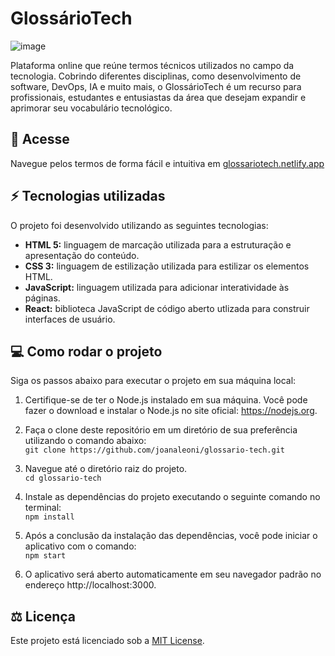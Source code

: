 # GlossárioTech
![image](https://lh3.googleusercontent.com/pw/AJFCJaUBpjkOjUqXVAO71FTRF9fZ1lY2aXREDk81MKIT9-RFkpH6AMckGGbg30GJgf44yYKqL3DoZ318N2-vgn6RrJ65GTfq2TcWETXhch-gkNpTjm7PxJeQOvBf6jutEKnAYMKprvHjJuFYHllEB5LcGjqGmkf9MNiHSAE7s-BB8OZPCaftH4plKc_s9QUCCcf2xhrLZsyz9Ay7A4XqTYIzDDrYQkGNGSnXXQxmJWvArdz3lhw3KaNS5hWUdSndNaMN63XgBq5xf1zI0aWJL8R5juxpnETnqws-94H6IPrLMTQXsJvMXvNEdeq-DpgrZ1LHvzbgm2LBooQ8scNAEOCwghb4q1QiIpEfN6O7Yk7K-6dM2pCp5x3ggk-oc489V-pizVQXW1ZBujQCUcZ1R2DTLBd-aFfQFIXZAYBzW5h5bkOuT1R-Bmct2sXmgQMOpKk-jT28K_4lWFbNtkI8guKmZmjfgBxgjrteeOkZBhdq0jjrxT01vReiNE05D-lewDqP75BorMtLsMEK0tZogdv-wIlgutCfuNaRGRl_Q2KPJhsi_1qqMeF30F_DKLiZeiDojUwVVyTnzvELnkHpBGyYWWC0jpf5HMZqqNvV5wXU-5030GK2JefzjZQG_ntnW1CcMF1jCvTPn4Xcn5EWdr_8klxTAi0Uo6XpoZRSln-jxPDOv9q6BbQs_jTSisxwcRPqAbd71st3g7oqhEMIKuOu5cmaehZJgC1zDOT0xG4ukJDyxCBJ-H9f63wV1tYJsZcD5IRewGCfyphddI5j_gJvakoSJU5mN8JidwAsxlOEq92bf1QWrAwlBD_AsX-6idfkaEEZTpq8EYwJBTLZWFWQH4ODHfQwUf6G0X0pmMytFfBZTnAsymscuy8pIfMlz0VwcZwWALon2FjDVpPw4nyGKLX5Acs_Ltz93Q76LhXjOKygvHR-aYzQkA5jwBfZMqg1RocaA2Xdf_gLa8_vKmXcHc8Hu8BvkA=w859-h290-s-no?authuser=0)

Plataforma online que reúne termos técnicos utilizados no campo da tecnologia. Cobrindo diferentes disciplinas, como desenvolvimento de software, DevOps, IA e muito mais, o GlossárioTech é um recurso para profissionais, estudantes e entusiastas da área que desejam expandir e aprimorar seu vocabulário tecnológico. 

## 🔗 Acesse
Navegue pelos termos de forma fácil e intuitiva em [glossariotech.netlify.app](https://glossariotech.netlify.app)  

## ⚡ Tecnologias utilizadas
O projeto foi desenvolvido utilizando as seguintes tecnologias:

- **HTML 5:** linguagem de marcação utilizada para a estruturação e apresentação do conteúdo.
- **CSS 3:** linguagem de estilização utilizada para estilizar os elementos HTML.
- **JavaScript:** linguagem utilizada para adicionar interatividade às páginas.
- **React:** biblioteca JavaScript de código aberto utlizada para construir interfaces de usuário.

## 💻 Como rodar o projeto
Siga os passos abaixo para executar o projeto em sua máquina local:

1. Certifique-se de ter o Node.js instalado em sua máquina. Você pode fazer o download e instalar o Node.js no site oficial: https://nodejs.org.
  
2. Faça o clone deste repositório em um diretório de sua preferência utilizando o comando abaixo:  
`git clone https://github.com/joanaleoni/glossario-tech.git`  
  
3. Navegue até o diretório raiz do projeto.  
`cd glossario-tech`  
  
4. Instale as dependências do projeto executando o seguinte comando no terminal:  
`npm install`  
  
5. Após a conclusão da instalação das dependências, você pode iniciar o aplicativo com o comando:  
`npm start`  
  
6. O aplicativo será aberto automaticamente em seu navegador padrão no endereço http://localhost:3000.

## ⚖️ Licença
Este projeto está licenciado sob a [MIT License](https://opensource.org/license/mit/).
